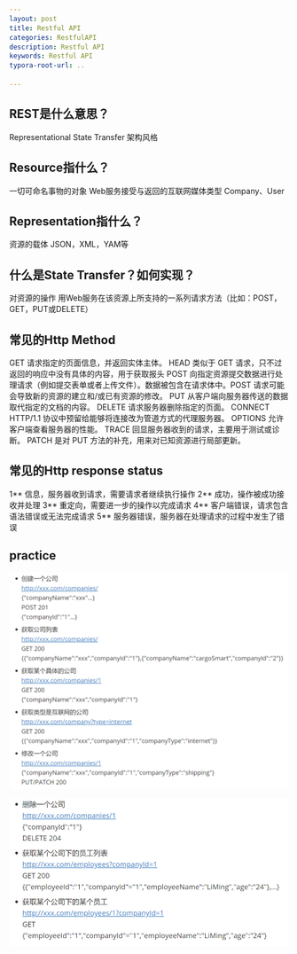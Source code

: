 ```yaml
---
layout: post
title: Restful API
categories: RestfulAPI
description: Restful API
keywords: Restful API
typora-root-url: ..

---
```


## REST是什么意思？

Representational State Transfer
架构风格

## Resource指什么？

一切可命名事物的对象
Web服务接受与返回的互联网媒体类型
Company、User

## Representation指什么？

资源的载体
JSON，XML，YAM等

## 什么是State Transfer？如何实现？

对资源的操作
用Web服务在该资源上所支持的一系列请求方法（比如：POST，GET，PUT或DELETE）

## 常见的Http Method

GET	    请求指定的页面信息，并返回实体主体。
HEAD	类似于 GET 请求，只不过返回的响应中没有具体的内容，用于获取报头
POST	向指定资源提交数据进行处理请求（例如提交表单或者上传文件）。数据被包含在请求体中。POST 请求可能会导致新的资源的建立和/或已有资源的修改。
PUT	    从客户端向服务器传送的数据取代指定的文档的内容。
DELETE	请求服务器删除指定的页面。
CONNECT	HTTP/1.1 协议中预留给能够将连接改为管道方式的代理服务器。
OPTIONS	允许客户端查看服务器的性能。
TRACE	回显服务器收到的请求，主要用于测试或诊断。
PATCH	是对 PUT 方法的补充，用来对已知资源进行局部更新。

## 常见的Http response status

1**	信息，服务器收到请求，需要请求者继续执行操作
2**	成功，操作被成功接收并处理
3**	重定向，需要进一步的操作以完成请求
4**	客户端错误，请求包含语法错误或无法完成请求
5**	服务器错误，服务器在处理请求的过程中发生了错误

## practice

![image-20230824234754154](/images/posts/2023-08-15-restfulAPI/image-20230824234754154.png)

![image-20230824234843248](/images/posts/2023-08-15-restfulAPI/image-20230824234843248.png)